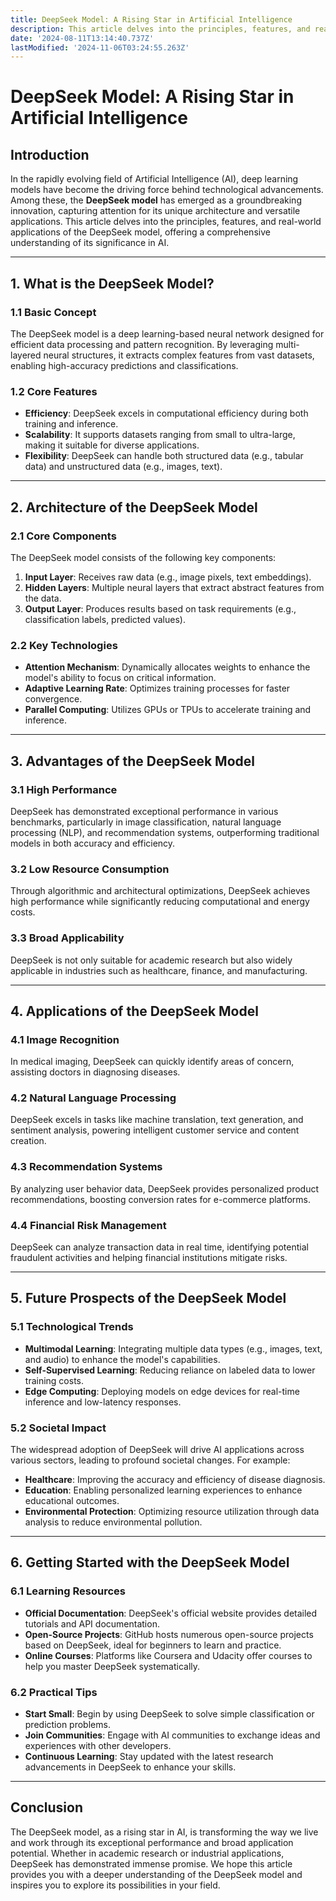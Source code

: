 ```yaml
---
title: DeepSeek Model: A Rising Star in Artificial Intelligence
description: This article delves into the principles, features, and real-world applications of the DeepSeek model, offering a comprehensive understanding of its significance in AI.
date: '2024-08-11T13:14:40.737Z'
lastModified: '2024-11-06T03:24:55.263Z'
---
```

# DeepSeek Model: A Rising Star in Artificial Intelligence

## Introduction
In the rapidly evolving field of Artificial Intelligence (AI), deep learning models have become the driving force behind technological advancements. Among these, the **DeepSeek model** has emerged as a groundbreaking innovation, capturing attention for its unique architecture and versatile applications. This article delves into the principles, features, and real-world applications of the DeepSeek model, offering a comprehensive understanding of its significance in AI.

---

## 1. What is the DeepSeek Model?

### 1.1 Basic Concept
The DeepSeek model is a deep learning-based neural network designed for efficient data processing and pattern recognition. By leveraging multi-layered neural structures, it extracts complex features from vast datasets, enabling high-accuracy predictions and classifications.

### 1.2 Core Features
- **Efficiency**: DeepSeek excels in computational efficiency during both training and inference.
- **Scalability**: It supports datasets ranging from small to ultra-large, making it suitable for diverse applications.
- **Flexibility**: DeepSeek can handle both structured data (e.g., tabular data) and unstructured data (e.g., images, text).

---

## 2. Architecture of the DeepSeek Model

### 2.1 Core Components
The DeepSeek model consists of the following key components:
1. **Input Layer**: Receives raw data (e.g., image pixels, text embeddings).
2. **Hidden Layers**: Multiple neural layers that extract abstract features from the data.
3. **Output Layer**: Produces results based on task requirements (e.g., classification labels, predicted values).

### 2.2 Key Technologies
- **Attention Mechanism**: Dynamically allocates weights to enhance the model's ability to focus on critical information.
- **Adaptive Learning Rate**: Optimizes training processes for faster convergence.
- **Parallel Computing**: Utilizes GPUs or TPUs to accelerate training and inference.

---

## 3. Advantages of the DeepSeek Model

### 3.1 High Performance
DeepSeek has demonstrated exceptional performance in various benchmarks, particularly in image classification, natural language processing (NLP), and recommendation systems, outperforming traditional models in both accuracy and efficiency.

### 3.2 Low Resource Consumption
Through algorithmic and architectural optimizations, DeepSeek achieves high performance while significantly reducing computational and energy costs.

### 3.3 Broad Applicability
DeepSeek is not only suitable for academic research but also widely applicable in industries such as healthcare, finance, and manufacturing.

---

## 4. Applications of the DeepSeek Model

### 4.1 Image Recognition
In medical imaging, DeepSeek can quickly identify areas of concern, assisting doctors in diagnosing diseases.

### 4.2 Natural Language Processing
DeepSeek excels in tasks like machine translation, text generation, and sentiment analysis, powering intelligent customer service and content creation.

### 4.3 Recommendation Systems
By analyzing user behavior data, DeepSeek provides personalized product recommendations, boosting conversion rates for e-commerce platforms.

### 4.4 Financial Risk Management
DeepSeek can analyze transaction data in real time, identifying potential fraudulent activities and helping financial institutions mitigate risks.

---

## 5. Future Prospects of the DeepSeek Model

### 5.1 Technological Trends
- **Multimodal Learning**: Integrating multiple data types (e.g., images, text, and audio) to enhance the model's capabilities.
- **Self-Supervised Learning**: Reducing reliance on labeled data to lower training costs.
- **Edge Computing**: Deploying models on edge devices for real-time inference and low-latency responses.

### 5.2 Societal Impact
The widespread adoption of DeepSeek will drive AI applications across various sectors, leading to profound societal changes. For example:
- **Healthcare**: Improving the accuracy and efficiency of disease diagnosis.
- **Education**: Enabling personalized learning experiences to enhance educational outcomes.
- **Environmental Protection**: Optimizing resource utilization through data analysis to reduce environmental pollution.

---

## 6. Getting Started with the DeepSeek Model

### 6.1 Learning Resources
- **Official Documentation**: DeepSeek's official website provides detailed tutorials and API documentation.
- **Open-Source Projects**: GitHub hosts numerous open-source projects based on DeepSeek, ideal for beginners to learn and practice.
- **Online Courses**: Platforms like Coursera and Udacity offer courses to help you master DeepSeek systematically.

### 6.2 Practical Tips
- **Start Small**: Begin by using DeepSeek to solve simple classification or prediction problems.
- **Join Communities**: Engage with AI communities to exchange ideas and experiences with other developers.
- **Continuous Learning**: Stay updated with the latest research advancements in DeepSeek to enhance your skills.

---

## Conclusion
The DeepSeek model, as a rising star in AI, is transforming the way we live and work through its exceptional performance and broad application potential. Whether in academic research or industrial applications, DeepSeek has demonstrated immense promise. We hope this article provides you with a deeper understanding of the DeepSeek model and inspires you to explore its possibilities in your field.

